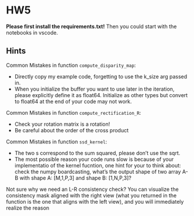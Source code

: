 # HW5

**Please first install the requirements.txt!** Then you could start with the notebooks in vscode.

## Hints

Common Mistakes in function `compute_disparity_map`:

- Directly copy my example code, forgetting to use the k_size arg passed in.
- When you initialize the buffer you want to use later in the iteration, please explicitly define it as float64. Initialize as other types but convert to float64 at the end of your code may not work.

Common Mistakes in function `compute_rectification_R`:

- Check your rotation matrix is a rotation!
- Be careful about the order of the cross product

Common Mistakes in function `ssd_kernel`:

- The two s correspond to the sum squared, please don’t use the sqrt.
- The most possible reason your code runs slow is because of your implementatio of the kernel fucntion, one hint for your to think about: check the numpy boardcasting, what’s the output shape of two array A-B with shape A: [M,1,P,3] and shape B: [1,N,P,3]?

Not sure why we need an L-R consistency check? You can visualize the consistency mask aligned with the right view (what you returned in the function is the one that aligns with the left view), and you will immediately realize the reason


